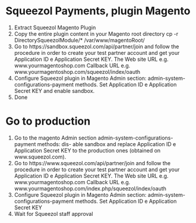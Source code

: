 <h1>Squeezol Payments, plugin Magento</h1>
<ol>
  <li> Extract Squeezol Magento Plugin </li>
  <li> Copy the entire plugin content in your Magento root directory cp -r DirectorySqueezolModule/* /var/www/magentoRoot/ </li>

  <li> Go to https://sandbox.squeezol.com/api/partner/join and follow the procedure in
        order to create your test partner account and get your Application ID e Application
        Secret KEY. The Web site URL e.g. www.yourmagentoshop.com Callback URL e.g.
        www.yourmagentoshop.com/squeezol/index/oauth
  </li>
  <li> Configure Squeezol plugin in Magento Admin section: admin-system-configurations-payment
        methods. Set Application ID e Application Secret KEY and enable sandbox.</li>
  <li> Done </li>
</ol>
<h1> Go to production </h1>
<ol>
  <li>Go to the magento Admin section admin-system-configurations-payment methods: dis-
       able sandbox and replace Application ID e Application Secret KEY to the production ones (obtained on www.squeezol.com).
  </li>
  <li> Go to https://www.squeezol.com/api/partner/join and follow the procedure in order to create your test partner account and get your Application ID e Application Secret KEY. The Web site URL e.g. www.yourmagentoshop.com Callback URL e.g. www.yourmagentoshop.com/index.php/squeezol/index/oauth
  </li>
  <li> Configure Squeezol plugin in Magento Admin section: admin-system-configurations-payment methods. Set Application ID e Application Secret KEY
  </li>
  <li>
  Wait for Squeezol staff approval
  </li>
</ol>